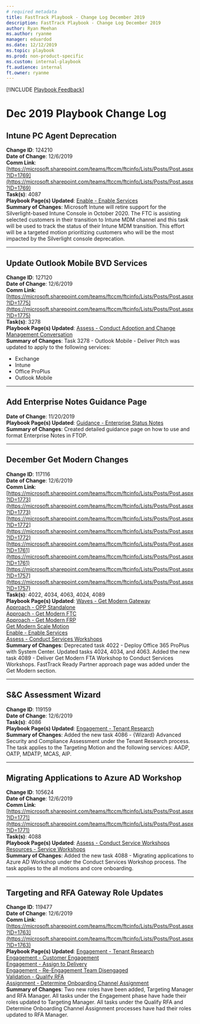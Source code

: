 ```yaml
---  
# required metadata  
title: FastTrack Playbook - Change Log December 2019
description: FastTrack Playbook - Change Log December 2019
author: Ryan Meehan  
ms.author: ryanme  
manager: eduardod  
ms.date: 12/12/2019  
ms.topic: playbook  
ms.prod: non-product-specific  
ms.custom: internal-playbook  
ft.audience: internal  
ft.owner: ryanme  
---  
```

[!INCLUDE [Playbook Feedback](./includes/questions-feedback.md)] 

# Dec 2019 Playbook Change Log

## Intune PC Agent Deprecation  
**Change ID**: 124210  
**Date of Change**: 12/6/2019  
**Comm Link**: 
[https://microsoft.sharepoint.com/teams/ftccm/ftcinfo/Lists/Posts/Post.aspx?ID=1769](https://microsoft.sharepoint.com/teams/ftccm/ftcinfo/Lists/Posts/Post.aspx?ID=1769)  
**Task(s)**: 4087  
**Playbook Page(s) Updated**:
[Enable - Enable Services](enable-enable-services.md)  
**Summary of Changes**: Microsoft Intune will retire support for the
Silverlight-based Intune Console in October 2020. The FTC is assisting
selected customers in their transition to Intune MDM channel and this
task will be used to track the status of their Intune MDM transition.
This effort will be a targeted motion prioritizing customers who will be
the most impacted by the Silverlight console deprecation.

---

## Update Outlook Mobile BVD Services  
**Change ID**: 127120  
**Date of Change**: 12/6/2019  
**Comm Link**: 
[https://microsoft.sharepoint.com/teams/ftccm/ftcinfo/Lists/Posts/Post.aspx?ID=1775](https://microsoft.sharepoint.com/teams/ftccm/ftcinfo/Lists/Posts/Post.aspx?ID=1775)  
**Task(s)**: 3278  
**Playbook Page(s) Updated**:
[Assess - Conduct Adoption and Change Management Conversation](assess-conduct-adoption-and-change-management-conversation.md)  
**Summary of Changes**: Task 3278 - Outlook Mobile - Deliver Pitch was
updated to apply to the following services:

  - Exchange
  - Intune
  - Office ProPlus
  - Outlook Mobile

---

## Add Enterprise Notes Guidance Page  
**Date of Change**: 11/20/2019  
**Playbook Page(s) Updated**:
[Guidance - Enterprise Status Notes](guidance-enterprise-status-notes.md)  
**Summary of Changes**: Created detailed guidance page on how to use and
format Enterprise Notes in FTOP.

---

## December Get Modern Changes  
**Change ID**: 117116  
**Date of Change**: 12/6/2019  
**Comm Link**: [https://microsoft.sharepoint.com/teams/ftccm/ftcinfo/Lists/Posts/Post.aspx?ID=1773](https://microsoft.sharepoint.com/teams/ftccm/ftcinfo/Lists/Posts/Post.aspx?ID=1773)  
[https://microsoft.sharepoint.com/teams/ftccm/ftcinfo/Lists/Posts/Post.aspx?ID=1772](https://microsoft.sharepoint.com/teams/ftccm/ftcinfo/Lists/Posts/Post.aspx?ID=1772)  
[https://microsoft.sharepoint.com/teams/ftccm/ftcinfo/Lists/Posts/Post.aspx?ID=1761](https://microsoft.sharepoint.com/teams/ftccm/ftcinfo/Lists/Posts/Post.aspx?ID=1761)  
[https://microsoft.sharepoint.com/teams/ftccm/ftcinfo/Lists/Posts/Post.aspx?ID=1757](https://microsoft.sharepoint.com/teams/ftccm/ftcinfo/Lists/Posts/Post.aspx?ID=1757)  
**Task(s)**: 4022, 4034, 4063, 4024, 4089  
**Playbook Page(s) Updated**:
[Waves - Get Modern Gateway](waves-get-modern-gateway.md)  
[Approach - OPP Standalone](approach-opp-365-standalone.md)  
[Approach - Get Modern FTC](approach-get-modern-ftc.md)  
[Approach - Get Modern FRP](approach-get-modern-ftc-ready-partner.md)  
[Get Modern Scale Motion](service-specific-get-modern-scale.md)  
[Enable - Enable Services](enable-enable-services.md)  
[Assess - Conduct Services Workshops](assess-conduct-services-workshops.md)  
**Summary of Changes**: Deprecated task 4022 - Deploy Office 365 ProPlus with System Center. Updated tasks 4024, 4034, and 4063. Added the new task 4089 - Deliver Get Modern FTA Workshop to Conduct Services Workshops. FastTrack Ready Partner approach page was added under the Get Modern section.

---

## S&C Assessment Wizard  
**Change ID**: 119159  
**Date of Change**: 12/6/2019   
**Task(s)**: 4086  
**Playbook Page(s) Updated**:
[Engagement - Tenant Research](engagement-tenant-research.md)  
**Summary of Changes**: Added the new task 4086 - {Wizard} Advanced Security and Compliance Assessment under the Tenant Research process. The task applies to the Targeting Motion and the following services: AADP, OATP, MDATP, MCAS, AIP.

---

## Migrating Applications to Azure AD Workshop 
**Change ID**: 105624  
**Date of Change**: 12/6/2019  
**Comm Link**: [https://microsoft.sharepoint.com/teams/ftccm/ftcinfo/Lists/Posts/Post.aspx?ID=1771](https://microsoft.sharepoint.com/teams/ftccm/ftcinfo/Lists/Posts/Post.aspx?ID=1771)  
**Task(s)**: 4088  
**Playbook Page(s) Updated**: 
[Assess - Conduct Service Workshops](assess-conduct-services-workshops.md)  
[Resources - Service Workshops](resources-services-workshops.md)  
**Summary of Changes**: Added the new task 4088 - Migrating applications to Azure AD Workshop under the Conduct Services Workshop process. The task applies to the all motions and core onboarding.

---

## Targeting and RFA Gateway Role Updates
**Change ID**: 119477  
**Date of Change**: 12/6/2019  
**Comm Link**: [https://microsoft.sharepoint.com/teams/ftccm/ftcinfo/Lists/Posts/Post.aspx?ID=1763](https://microsoft.sharepoint.com/teams/ftccm/ftcinfo/Lists/Posts/Post.aspx?ID=1763)  
**Playbook Page(s) Updated**: [Engagement - Tenant Research](engagement-tenant-research.md)  
[Engagement - Customer Engagement](engagement-customer-engagement.md)  
[Engagement - Assign to Delivery](engagement-assign-to-delivery.md)  
[Engagement - Re-Engagement Team Disengaged](engagement-re-engagement-team-disengaged.md)  
[Validation - Qualify RFA](validation-qualify-rfa.md)  
[Assignment - Determine Onboarding Channel Assignment](assignment-determine-onboarding-channel-assignment.md)  
**Summary of Changes**: Two new roles have been added, Targeting Manager and RFA Manager. All tasks under the Engagement phase have hade their roles updated to Targeting Manager. All tasks under the Qualify RFA and Determine Onboarding Channel Assignment processes have had their roles updated to RFA Manager.